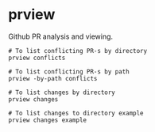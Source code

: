 # prview

Github PR analysis and viewing.

```
# To list conflicting PR-s by directory
prview conflicts

# To list conflicting PR-s by path
prview -by-path conflicts

# To list changes by directory
prview changes

# To list changes to directory example
prview changes example
```